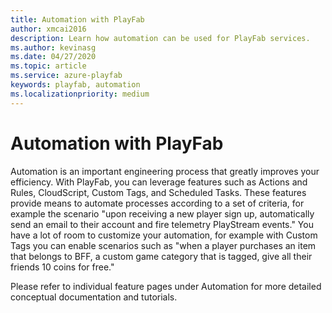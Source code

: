```yaml
---
title: Automation with PlayFab
author: xmcai2016
description: Learn how automation can be used for PlayFab services.
ms.author: kevinasg
ms.date: 04/27/2020
ms.topic: article
ms.service: azure-playfab
keywords: playfab, automation
ms.localizationpriority: medium
---
```


# Automation with PlayFab

Automation is an important engineering process that greatly improves your efficiency. With PlayFab, you can leverage features such as Actions and Rules, CloudScript, Custom Tags, and Scheduled Tasks. These features provide means to automate processes according to a set of criteria, for example the scenario "upon receiving a new player sign up, automatically send an email to their account and fire telemetry PlayStream events." You have a lot of room to customize your automation, for example with Custom Tags you can enable scenarios such as "when a player purchases an item that belongs to BFF, a custom game category that is tagged, give all their friends 10 coins for free."

Please refer to individual feature pages under Automation for more detailed conceptual documentation and tutorials.